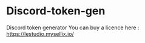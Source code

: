 # Discord-token-gen
Discord token generator
You can buy a licence here : https://lestudio.mysellix.io/
